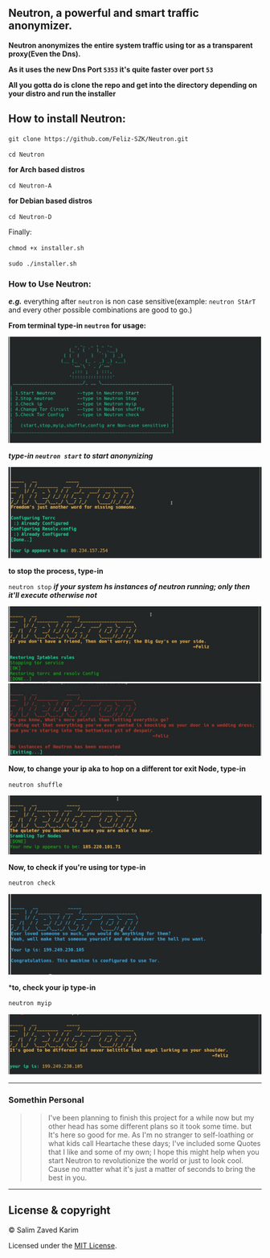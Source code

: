 ## Neutron, a powerful and smart traffic anonymizer.

**Neutron anonymizes the entire system traffic using tor as a transparent proxy(Even the Dns).**

**As it uses the new Dns Port ``5353`` it's quite faster over port ``53``**

**All you gotta do is clone the repo and get into the directory depending on your distro and run the installer**

## How to install Neutron:

``git clone https://github.com/Feliz-SZK/Neutron.git``

``cd Neutron``

**for Arch based distros**
 
``cd Neutron-A`` 

**for Debian based distros**

``cd Neutron-D``
 
 Finally:
 
``chmod +x installer.sh``

``sudo ./installer.sh``

### How to Use Neutron:

***e.g.*** everything after ``neutron`` is non case sensitive(example: ``neutron StArT`` and every other possible combinations are good to go.)

**From terminal type-in ``neutron`` for usage:**

<img src="images/Screenshot_20200205_201040-min.jpg" />

***type-in ``neutron start`` to start anonynizing***

<img src="images/Screenshot_20200205_013610-min.jpg" />

**to stop the process, type-in**

``neutron stop``
***if your system hs instances of neutron running; only then it'll execute otherwise not***

<img src="images/Screenshot_20200205_202652-min.jpg" />

<img src="images/Screenshot_20200205_200808-min.jpg" />


**Now, to change your ip aka to hop on a different tor exit Node, type-in**

``neutron shuffle``

<img src="images/Screenshot_20200205_211408-min.jpg" />

**Now, to check if you're using tor type-in**
```bash
neutron check
```

<img src="images/Screenshot_20200205_201317-min.jpg" />

***to, check your ip type-in**
```bash
neutron myip
```
<img src="images/Screenshot_20200205_201615-min.jpg" />


----
### Somethin Personal

>>I've been planning to finish this project for a while now but my other head has some different plans so it took some time. but It's here so good for me.
As I'm no stranger to self-loathing or what kids call Heartache these days; I've included some Quotes that I like and some of my own; I hope this might help when you start Neutron to revolutionize the world or just to look cool. Cause no matter what it's just a matter of seconds to bring the best in you.


----
## License & copyright
 
© Salim Zaved Karim
 
Licensed under the [MIT License](https://github.com/Feliz-SZK/Neutron/blob/master/LICENSE).

